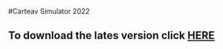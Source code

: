 #Carteav Simulator 2022 

## To download the lates version click [HERE](https://drive.google.com/drive/folders/1K5cgkDDFFRZVlAzFNE1Xa6U8__64QO1v?usp=sharing)
